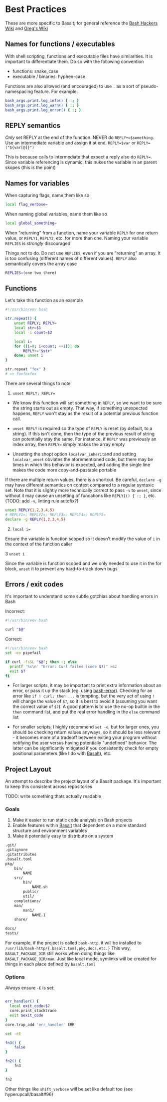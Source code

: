# Best Practices

These are more specific to Basalt; for general reference the [Bash Hackers Wiki](https://wiki.bash-hackers.org/doku.php) and [Greg's Wiki](https://mywiki.wooledge.org)

## Names for functions / executables

With shell scripting, functions and executable files have similarities. It is important to differentiate them. Do so with the following convention

- functions: snake_case
- executable / binaries: hyphen-case

Functions are also allowed (and encouraged) to use `.` as a sort of pseudo-namespacing feature. For example:

```sh
bash_args.print.log_info() { :; }
bash_args.print.log_warn() { :; }
bash_args.print.log_error() { :; }
```

## REPLY semantics

_Only_ set REPLY at the end of the function. NEVER do `REPLY+=$something`. Use an intermediate variable and assign it at end. `REPLY=$var` or `REPLY=("${var[@]}")`

This is because calls to intermediate that expect a reply also do `REPLY=`. Since variable referencing is dynamic, this nukes the variable in an parent skopes (this is the point)

## Names for variables

When capturing flags, name them like so

```sh
local flag_verbose=
```

When naming global variables, name them like so

```sh
local global_something=
```

When "returning" from a function, name your variable `REPLY` for one return value, or `REPLY1`, `REPLY2`, etc. for more than one. Naming your variable `REPLIES` is _strongly_ discouraged

Things not to do. Do not use `REPLIES`, even if you are "returning" an array. It is too confusing (different names of different values). `REPLY` also semantically covers the array case

```sh
REPLIES=(one two there)
```

## Functions

Let's take this function as an example

```sh
#!/usr/bin/env bash

str.repeat() {
	unset REPLY; REPLY=
	local str=$1
	local -i count=$2

	local i=
	for ((i=0; i<count; ++i)); do
		REPLY+="$str"
	done; unset i
}

str.repeat "fox" 3
# => foxfoxfox
```

There are several things to note

1. `unset REPLY; REPLY=`

- We know this function will set something in `REPLY`, so we want to be sure the string starts out as empty. That way, if something unexpected happens, `REPLY` won't stay as the result of a potential previous function call.

- `unset REPLY` is required so the type of `REPLY` is reset (by default, to a string). If this isn't done, then the type of the previous result of string can potentially stay the same. For instance, if `REPLY` was previously an index array, then `REPLY=` simply makes the array empty

- Unsetting the shopt option `localvar_inherit`and and setting `localvar_unset` obviates the aforementioned code, but there may be times in which this behavior is expected, and adding the single line makes the code more copy-and-pastable portable

If there are multiple return values, there is a shortcut. Be careful, `declare -g` may have different semantics on context compared to a regular syntaxic set. Note that it is slightly more technically correct to pass `-v` to `unset`, since without it may cause an unsetting of funcations like `REPLY1() { :; }`, etc. (TODO: add `-v`, linting rule autofix?)

```sh
unset REPLY{1,2,3,4,5}
# REPLY1=; REPLY2=; REPLY3=; REPLY4=; REPLY5=
declare -g REPLY{1,2,3,4,5}
```

2. `local i=`

Ensure the variable is function scoped so it doesn't modify the value of `i` in the context of the function caller

3 `unset i`

Since the variable is function scoped and we only needed to use it in the for block, `unset` it to prevent any hard-to-track down bugs

## Errors / exit codes

It's important to understand some subtle gotchias about handling errors in Bash

Incorrect:

```sh
#!/usr/bin/env bash

curl "$@"
```

Correct:

```sh
#!/usr/bin/env bash
set -eo pipefail

if curl -fsSL "$@"; then :; else
  printf '%s\n' "Error: Curl failed (code $?)" >&2
  exit $?
fi
```

- For larger scripts, it may be important to print extra information about an error, or pass it up the stack (eg. using [bash-error](https://github.com/hyperupcall/bash-error)). Checking for an error like `if ! curl; then ...` is tempting, but the very act of using `!` will change the value of `$?`, so it is best to avoid it (assuming you want the correct value of `$?`). A good pattern is to use the no-op builtin in the `then` command list, and put the real error handling in the `else` command list

- For smaller scripts, I highly recommend `set -e`, but for larger ones, you should be checking return values anyways, so it should be less relevant - it becomes more of a tradeoff between exiting your program without notifying the user versus having potentially "undefined" behavior. The latter can be significantly mitigated if you consistently check for empty positional parameters (like I do with [Basalt](https://github.com/hyperupcall/basalt)), etc.

## Project Layout

An attempt to describe the project layout of a Basalt package. It's important to keep this consistent across repositories

TODO: write something thats actually readable

### Goals

1. Make it easier to run static code analysis on Bash projects
2. Enable features within [Basalt](https://github.com/hyperupcall/basalt) that dependent on a more standard structure and environment variables
3. Make it potentially easy to distribute on a system

```txt
.git/
.gitignore
.gitattributes
.basalt.toml
pkg/
    bin/
        NAME
    src/
        bin/
            NAME.sh
        public/
        util/
    completions/
    man/
        man1/
            NAME.1
    share/

docs/
tests/
```

For example, if the project is called `bash-http`, it will be installed to `/usr/lib/bash-http/{.basalt.toml,pkg,docs,etc.}` This way, `BASALT_PACKAGE_DIR` still works when doing things like `BASALT_PACKAGE_DIR/man`. Just like local mode, symlinks will be created for things in each place defined by `basalt.toml`

### Options

_Always_ ensure `-E` is set:

```sh

err_handler() {
  local exit_code=$?
  core.print_stacktrace
  exit $exit_code
}
core.trap_add 'err_handler' ERR

set -eE

fn3() {
	false
}

fn2() {
	fn3
}

fn2
```

Other things like `shift_verbose` will be set like default too (see hyperupcall/basalt#96)
